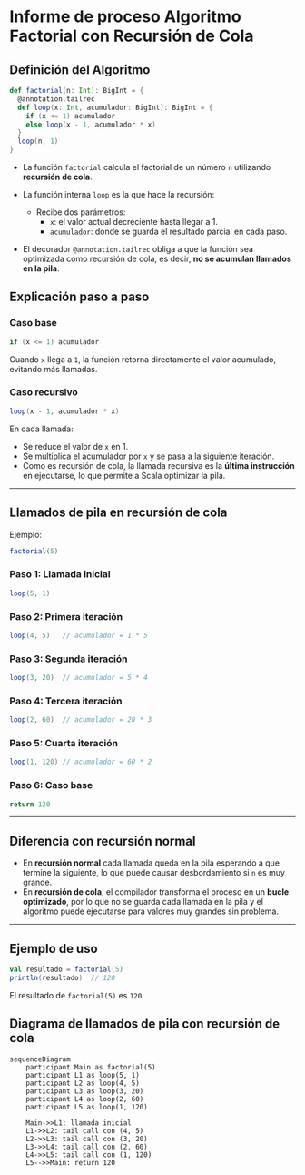 

# Informe de proceso Algoritmo Factorial con Recursión de Cola

## Definición del Algoritmo

```Scala
def factorial(n: Int): BigInt = {
  @annotation.tailrec
  def loop(x: Int, acumulador: BigInt): BigInt = {
    if (x <= 1) acumulador
    else loop(x - 1, acumulador * x)
  }
  loop(n, 1)
}
```

- La función `factorial` calcula el factorial de un número `n` utilizando **recursión de cola**.
- La función interna `loop` es la que hace la recursión:
  - Recibe dos parámetros:
    - `x`: el valor actual decreciente hasta llegar a 1.
    - `acumulador`: donde se guarda el resultado parcial en cada paso.

- El decorador `@annotation.tailrec` obliga a que la función sea optimizada como recursión de cola, es decir, **no se acumulan llamados en la pila**.

## Explicación paso a paso

### Caso base

```Scala
if (x <= 1) acumulador
```

Cuando `x` llega a `1`, la función retorna directamente el valor acumulado, evitando más llamadas.

### Caso recursivo

```Scala
loop(x - 1, acumulador * x)
```

En cada llamada:

- Se reduce el valor de `x` en 1.
- Se multiplica el acumulador por `x` y se pasa a la siguiente iteración.
- Como es recursión de cola, la llamada recursiva es la **última instrucción** en ejecutarse, lo que permite a Scala optimizar la pila.

---

## Llamados de pila en recursión de cola

Ejemplo:

```Scala
factorial(5)
```

### Paso 1: Llamada inicial

```Scala
loop(5, 1)
```

### Paso 2: Primera iteración

```Scala
loop(4, 5)   // acumulador = 1 * 5
```

### Paso 3: Segunda iteración

```Scala
loop(3, 20)  // acumulador = 5 * 4
```

### Paso 4: Tercera iteración

```Scala
loop(2, 60)  // acumulador = 20 * 3
```

### Paso 5: Cuarta iteración

```Scala
loop(1, 120) // acumulador = 60 * 2
```

### Paso 6: Caso base

```Scala
return 120
```

---

## Diferencia con recursión normal

- En **recursión normal** cada llamada queda en la pila esperando a que termine la siguiente, lo que puede causar desbordamiento si `n` es muy grande.
- En **recursión de cola**, el compilador transforma el proceso en un **bucle optimizado**, por lo que no se guarda cada llamada en la pila y el algoritmo puede ejecutarse para valores muy grandes sin problema.

---

## Ejemplo de uso

```Scala
val resultado = factorial(5)
println(resultado)  // 120
```

El resultado de `factorial(5)` es `120`.

## Diagrama de llamados de pila con recursión de cola

```mermaid
sequenceDiagram
    participant Main as factorial(5)
    participant L1 as loop(5, 1)
    participant L2 as loop(4, 5)
    participant L3 as loop(3, 20)
    participant L4 as loop(2, 60)
    participant L5 as loop(1, 120)

    Main->>L1: llamada inicial
    L1->>L2: tail call con (4, 5)
    L2->>L3: tail call con (3, 20)
    L3->>L4: tail call con (2, 60)
    L4->>L5: tail call con (1, 120)
    L5-->>Main: return 120
```
